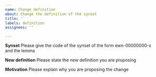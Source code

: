 ```yaml
---
name: Change definition
about: Change the definition of the synset
title: ''
labels: definition
assignees: ''

---
```


**Synset**
Please give the code of the synset of the form ewn-00000000-x and the lemma

**New definition**
Please state the new definition you are proposing

**Motivation**
Please explain why you are proposing the change
